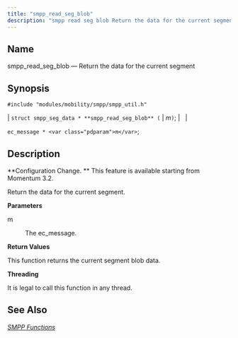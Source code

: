 ```yaml
---
title: "smpp_read_seg_blob"
description: "smpp read seg blob Return the data for the current segment struct smpp seg data smpp read seg blob m ec message m Configuration Change This feature is available starting from Momentum 3 2 Return the data for the current segment m The ec message This function returns the current..."
---
```


<a name="apis.smpp_read_seg_blob"></a> 
## Name

smpp_read_seg_blob — Return the data for the current segment

## Synopsis

`#include "modules/mobility/smpp/smpp_util.h"`

| `struct smpp_seg_data * **smpp_read_seg_blob** (` | <var class="pdparam">m</var>`)`; |   |

`ec_message * <var class="pdparam">m</var>`;<a name="idp61505440"></a> 
## Description

**Configuration Change. ** This feature is available starting from Momentum 3.2.

Return the data for the current segment.

**<a name="idp61508320"></a> Parameters**

<dl class="variablelist">

<dt>m</dt>

<dd>

The ec_message.

</dd>

</dl>

**<a name="idp61511024"></a> Return Values**

This function returns the current segment blob data.

**<a name="idp61511968"></a> Threading**

It is legal to call this function in any thread.

<a name="idp61513072"></a> 
## See Also

[*SMPP Functions*](/momentum/3/3-api/smpp)